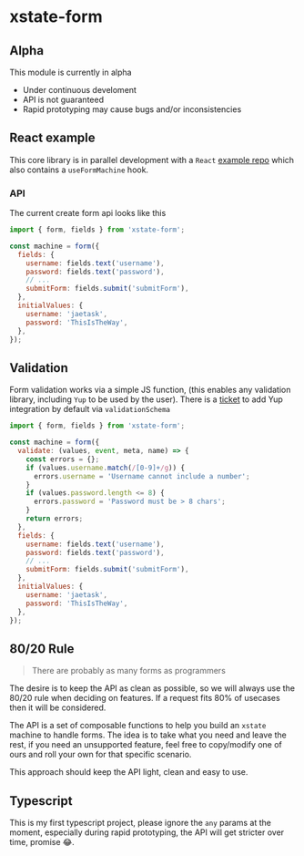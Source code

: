 # xstate-form

## Alpha

This module is currently in alpha

- Under continuous develoment
- API is not guaranteed
- Rapid prototyping may cause bugs and/or inconsistencies

## React example

This core library is in parallel development with a `React` [example repo](https://github.com/jaetask/example-forms) which also contains a `useFormMachine` hook.

### API

The current create form api looks like this

```js
import { form, fields } from 'xstate-form';

const machine = form({
  fields: {
    username: fields.text('username'),
    password: fields.text('password'),
    // ...
    submitForm: fields.submit('submitForm'),
  },
  initialValues: {
    username: 'jaetask',
    password: 'ThisIsTheWay',
  },
});
```

## Validation

Form validation works via a simple JS function, (this enables any validation library, including `Yup` to be used by the user). There is a [ticket](https://github.com/jaetask/xstate-form/projects/1#card-52968847) to add Yup integration by default via `validationSchema`

```js
import { form, fields } from 'xstate-form';

const machine = form({
  validate: (values, event, meta, name) => {
    const errors = {};
    if (values.username.match(/[0-9]+/g)) {
      errors.username = 'Username cannot include a number';
    }
    if (values.password.length <= 8) {
      errors.password = 'Password must be > 8 chars';
    }
    return errors;
  },
  fields: {
    username: fields.text('username'),
    password: fields.text('password'),
    // ...
    submitForm: fields.submit('submitForm'),
  },
  initialValues: {
    username: 'jaetask',
    password: 'ThisIsTheWay',
  },
});
```

## 80/20 Rule

> There are probably as many forms as programmers

The desire is to keep the API as clean as possible, so we will always use the 80/20 rule when deciding on features. If a request fits 80% of usecases then it will be considered.

The API is a set of composable functions to help you build an `xstate` machine to handle forms. The idea is to take what you need and leave the rest, if you need an unsupported feature, feel free to copy/modify one of ours and roll your own for that specific scenario.

This approach should keep the API light, clean and easy to use.

## Typescript

This is my first typescript project, please ignore the `any` params at the moment, especially during rapid prototyping, the API will get stricter over time, promise 😂.
